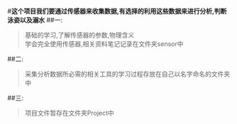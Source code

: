 #**这个项目我们要通过传感器来收集数据,有选择的利用这些数据来进行分析,判断泳姿以及溺水**
##一:
>基础的学习,了解传感器的参数,物理含义  <Br/>学会完全使用传感器,相关资料笔记记录在文件夹sensor中  <Br/>

##二:
>采集分析数据所必需的相关工具的学习过程存放在自己以名字命名的文件夹中  <Br/>

##三:
>项目文件暂存在文件夹Project中  <Br/>
